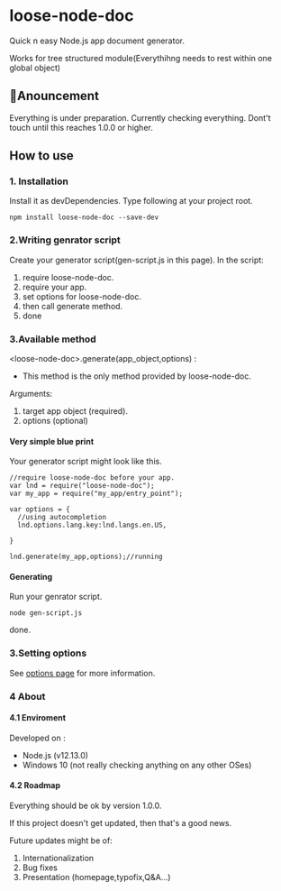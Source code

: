 # loose-node-doc
Quick n easy Node.js app document generator.

Works for tree structured module(Everythihng needs to rest within one global object)

## 💬Anouncement
Everything is under preparation.
Currently checking everything.
Dont't touch until this reaches 1.0.0 or higher.

## How to use
### 1. Installation
Install it as devDependencies.
Type following at your project root.

`npm install loose-node-doc --save-dev`

### 2.Writing genrator script
Create your generator script(gen-script.js in this page).
In the script:
  1. require loose-node-doc.
  2. require your app.
  3. set options for loose-node-doc.
  4. then call generate method. 
  5. done

### 3.Available method
&lt;loose-node-doc&gt;.generate(app_object,options) : 
  - This method is the only method provided by loose-node-doc.
  
  Arguments:
  1. target app object (required).    
  2. options (optional)

#### Very simple blue print
Your generator script might look like this.

```
//require loose-node-doc before your app.
var lnd = require("loose-node-doc");
var my_app = require("my_app/entry_point");

var options = {
  //using autocompletion
  lnd.options.lang.key:lnd.langs.en.US,

}

lnd.generate(my_app,options);//running
```
#### Generating
Run your genrator script.

`node gen-script.js`

done.

### 3.Setting options
See [options page](./OPTIONS.md) for more information.

### 4 About
#### 4.1 Enviroment
Developed on :
  - Node.js (v12.13.0)
  - Windows 10 (not really checking anything on any other OSes)

#### 4.2 Roadmap
Everything should be ok by version 1.0.0.

If this project doesn't get updated, then that's a good news.

Future updates might be of:
  1. Internationalization
  2. Bug fixes
  3. Presentation (homepage,typofix,Q&A...)

